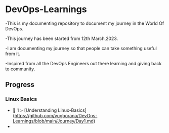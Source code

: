 # DevOps-Learnings

-This is my documenting repository to document my journey in the World Of DevOps.

-This journey has been started from 12th March,2023.

-I am documenting my journey so that people can take something useful from it.

-Inspired from all the DevOps Engineers out there learning and giving back to community.

## Progress

### Linux Basics

- 🐧 1 > [Understanding Linux-Basics] (https://github.com/yugborana/DevOps-Learnings/blob/main/Journey/Day1.md)
- 
